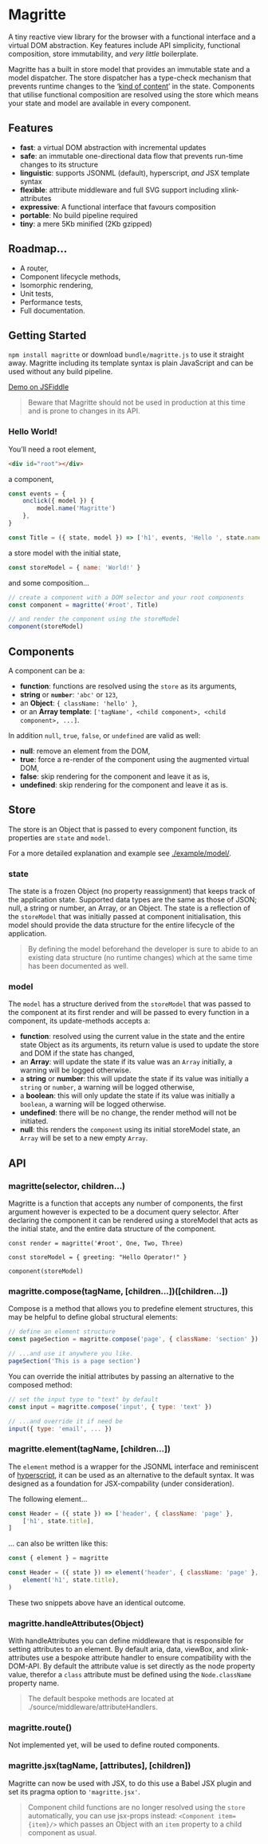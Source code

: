 # Magritte
A tiny reactive view library for the browser with a functional interface and a virtual DOM abstraction. Key features include API simplicity, functional composition, store immutability, and *very little* boilerplate.

Magritte has a built in store model that provides an immutable state and a model dispatcher. The store dispatcher has a type-check mechanism that prevents runtime changes to the ‘[kind of content](https://github.com/nathanuphoff/Magritte/blob/master/example/model/index.js)’ in the state. Components that utilise functional composition are resolved using the store which means your state and model are available in every component.

## Features
- __fast__: a virtual DOM abstraction with incremental updates
- __safe__: an immutable one-directional data flow that prevents run-time changes to its structure
- __linguistic__: supports JSONML (default), hyperscript, *and* JSX template syntax
- __flexible__: attribute middleware and full SVG support including xlink-attributes
- __expressive__: A functional interface that favours composition
- __portable__: No build pipeline required
- __tiny__: a mere 5Kb minified (2Kb gzipped)

## Roadmap...
- A router,
- Component lifecycle methods,
- Isomorphic rendering,
- Unit tests,
- Performance tests,
- Full documentation.

## Getting Started
`npm install magritte` or download `bundle/magritte.js` to use it straight away. Magritte including its template syntax is plain JavaScript and can be used without any build pipeline.

[Demo on JSFiddle](https://jsfiddle.net/s110ax9g/4/)

> Beware that Magritte should not be used in production at this time and is prone to changes in its API.

### Hello World!
You’ll need a root element,
```html
<div id="root"></div>
```

a component,
```javascript
const events = {
	onclick({ model }) {
		model.name('Magritte')
	},
}

const Title = ({ state, model }) => ['h1', events, 'Hello ', state.name]
```

a store model with the initial state,
```javascript
const storeModel = { name: 'World!' }
```

and some composition...
```javascript
// create a component with a DOM selector and your root components
const component = magritte('#root', Title) 

// and render the component using the storeModel
component(storeModel) 
```

## Components
A component can be a:
- __function__: functions are resolved using the `store` as its arguments,
- __string__ or __`number`__: `'abc'` or `123`,
- an __Object__: `{ className: 'hello' }`,
- or an __Array template__: `['tagName', <child component>, <child component>, ...]`.

In addition `null`, `true`, `false`, or `undefined` are valid as well:
- __null__: remove an element from the DOM,
- __true__: force a re-render of the component using the augmented virtual DOM,
- __false__: skip rendering for the component and leave it as is,
- __undefined__: skip rendering for the component and leave it as is.

## Store
The store is an Object that is passed to every component function, its properties are `state` and `model`.

For a more detailed explanation and example see [./example/model/](https://github.com/nathanuphoff/Magritte/blob/master/example/model/index.js).

### state
The state is a frozen Object (no property reassignment) that keeps track of the application state. Supported data types are the same as those of JSON; null, a string or number, an Array, or an Object. The state is a reflection of the `storeModel` that was initially passed at component initialisation, this model should provide the data structure for the entire lifecycle of the application.

> By defining the model beforehand the developer is sure to abide to an existing data structure (no runtime changes) which at the same time has been documented as well.

### model
The `model` has a structure derived from the `storeModel` that was passed to the component at its first render and will be passed to every function in a component, its update-methods accepts a:
- __function__: resolved using the current value in the state and the entire state Object as its arguments, its return value is used to update the store and DOM if the state has changed,
- an __Array__: will update the state if its value was an `Array` initially, a warning will be logged otherwise.
- a __string__ or __number__: this will update the state if its value was initially a `string` or `number`, a warning will be logged otherwise,
- a __boolean__: this will only update the state if its value was initially a `boolean`, a warning will be logged otherwise.
- __undefined__: there will be no change, the render method will not be initiated.
- __null__: this renders the `component` using its initial storeModel state, an `Array` will be set to a new empty `Array`.


## API
### magritte(selector, children...)
Magritte is a function that accepts any number of components, the first argument however is expected to be a document query selector. After declaring the component it can be rendered using a storeModel that acts as the initial state, and the entire data structure of the component.

```javasript
const render = magritte('#root', One, Two, Three)

const storeModel = { greeting: "Hello Operator!" }

component(storeModel)
```

### magritte.compose(tagName, [children...])([children...])
Compose is a method that allows you to predefine element structures, this may be helpful to define global structural elements:

```javascript
// define an element structure
const pageSection = magritte.compose('page', { className: 'section' })

// ...and use it anywhere you like.
pageSection('This is a page section')
```

You can override the initial attributes by passing an alternative to the composed method:

```javascript
// set the input type to "text" by default
const input = magritte.compose('input', { type: 'text' })

// ...and override it if need be
input({ type: 'email', ... }) 
```

###  magritte.element(tagName, [children...])
The `element` method is a wrapper for the JSONML interface and reminiscent of [hyperscript](https://github.com/dominictarr/hyperscript), it can be used as an alternative to the default syntax. It was designed as a foundation for JSX-compability (under consideration).

The following element...
```javascript
const Header = ({ state }) => ['header', { className: 'page' },
	['h1', state.title],
]
```

... can also be written like this:
```javascript
const { element } = magritte

const Header = ({ state }) => element('header', { className: 'page' },
	element('h1', state.title),
)
```
These two snippets above have an identical outcome.

### magritte.handleAttributes(Object)
With handleAttributes you can define middleware that is responsible for setting attributes to an element. By default aria, data, viewBox, and xlink-attributes use a bespoke attribute handler to ensure compatibility with the DOM-API. By default the attribute value is set directly as the node property value, therefor a `class` attribute must be defined using the `Node.className` property name.

> The default bespoke methods are located at ./source/middleware/attributeHandlers.

### magritte.route()
Not implemented yet, will be used to define routed components.

### magritte.jsx(tagName, [attributes], [children])
Magritte can now be used with JSX, to do this use a Babel JSX plugin and set its pragma option to `'magritte.jsx'`. 

> Component child functions are no longer resolved using the `store` automatically, you can use jsx-props instead: `<Component item={item}/>` which passes an Object with an `item` property to a child component as usual.
